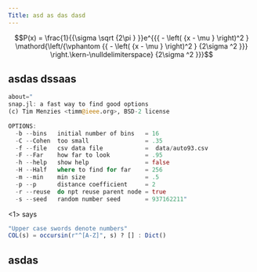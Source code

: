 ```yaml
---
Title: asd as das dasd
---
```


$$P(x) = \frac{1}{{\sigma \sqrt {2\pi } }}e^{{{ - \left( {x - \mu } \right)^2 } \mathord{\left/{\vphantom {{ - \left( {x - \mu } \right)^2 } {2\sigma ^2 }}} \right.\kern-\nulldelimiterspace} {2\sigma ^2 }}}$$

## asdas dssaas

```julia <snap.jl fred>
about="
snap.jl: a fast way to find good options 
(c) Tim Menzies <timm@ieee.org>, BSD-2 license
     
OPTIONS:
  -b --bins   initial number of bins   = 16
  -C --Cohen  too small                = .35
  -f --file   csv data file            =  data/auto93.csv
  -F --Far    how far to look          = .95
  -h --help   show help                = false
  -H --Half   where to find for far    = 256
  -m --min    min size                 = .5
  -p --p      distance coefficient     = 2
  -r --reuse  do npt reuse parent node = true
  -s --seed   random number seed       = 937162211"
```

<1> says

```julia <snap.jl words>
"Upper case swords denote numbers"
COL(s) = occursin(r"^[A-Z]", s) ? [] : Dict()
```

## asdas 
